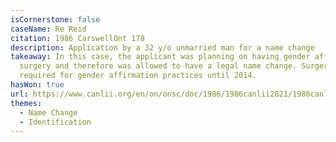 ```yaml
---
isCornerstone: false
caseName: Re Reid
citation: 1986 CarswellOnt 178
description: Application by a 32 y/o unmarried man for a name change
takeaway: In this case, the applicant was planning on having gender affirming
  surgery and therefore was allowed to have a legal name change. Surgery was
  required for gender affirmation practices until 2014.
hasWon: true
url: https://www.canlii.org/en/on/onsc/doc/1986/1986canlii2821/1986canlii2821.html?autocompleteStr=RE%20REID%201986&autocompletePos=1
themes:
  - Name Change
  - Identification
---
```

